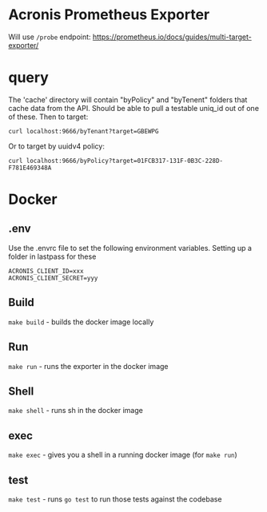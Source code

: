 # Acronis Prometheus Exporter

Will use `/probe` endpoint:
https://prometheus.io/docs/guides/multi-target-exporter/


# query

The 'cache' directory will contain "byPolicy" and "byTenent" folders that cache data from the API. Should be able to pull a testable uniq_id out of one of these. Then to target:

```
curl localhost:9666/byTenant?target=GBEWPG
```

Or to target by uuidv4 policy:
```
curl localhost:9666/byPolicy?target=01FCB317-131F-0B3C-228D-F781E469348A
```


# Docker

## .env 
Use the .envrc file to set  the following environment variables. Setting up a folder in lastpass for these

```
ACRONIS_CLIENT_ID=xxx
ACRONIS_CLIENT_SECRET=yyy
```

## Build 
`make build` - builds the docker image locally
## Run
`make run` - runs the exporter in the docker image
## Shell
`make shell` - runs sh in the docker image
## exec
`make exec` - gives you a shell in a running docker image (for `make run`)
## test
`make test` - runs `go test` to run those tests against the codebase

